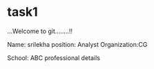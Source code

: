 # task1

...Welcome to git........!!

Name: srilekha
position: Analyst
Organization:CG

School: ABC
professional details
